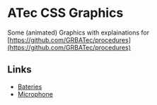 # ATec CSS Graphics

Some (animated) Graphics with explainations for [https://github.com/GRBATec/procedures](https://github.com/GRBATec/procedures)

## Links

- [Bateries](https://barsch2006.github.io/atec-css-graphics/bateries/)
- [Microphone](https://barsch2006.github.io/atec-css-graphics/microphone/)
